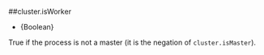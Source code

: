 ##cluster.isWorker

* {Boolean}

True if the process is not a master (it is the negation of `cluster.isMaster`).

